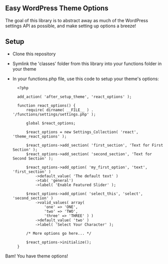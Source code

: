 ## Easy WordPress Theme Options

The goal of this library is to abstract away as much of the WordPress settings API as possible, and make setting up options a breeze!

## Setup

* Clone this repository
* Symlink the 'classes' folder from this library into your functions folder in your theme
* In your functions.php file, use this code to setup your theme's options:

		<?php
		
		add_action( 'after_setup_theme', 'react_options' );
		
		function react_options() {
			require( dirname( __FILE__ ) . '/functions/settings/settings.php' );
		
			global $react_options;
		
			$react_options = new Settings_Collection( 'react', 'theme_react_options' );
		
			$react_options->add_section( 'first_section', 'Text for First Section' );
			$react_options->add_section( 'second_section', 'Text for Second Section' );
		
			$react_options->add_option( 'my_first_option', 'text', 'first_section' )
				->default_value( 'The default text' )
				->tab( 'general')
				->label( 'Enable Featured Slider' );
			
			$react_options->add_option( 'select_this', 'select', 'second_section' )
				->valid_values( array(
					'one' => 'ONE',
					'two' => 'TWO',
					'three' => 'THREE' ) )
				->default_value( 'two' )
				->label( 'Select Your Character' );
			
			/* More options go here... */
		
			$react_options->initialize();
		}

Bam! You have theme options!